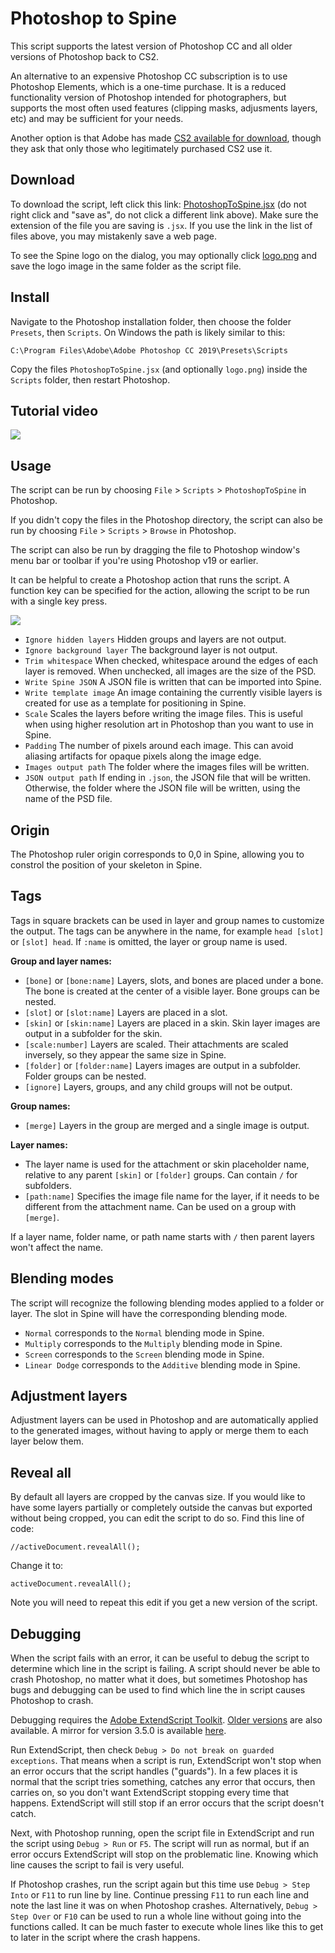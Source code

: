 # Photoshop to Spine

This script supports the latest version of Photoshop CC and all older versions of Photoshop back to CS2.

An alternative to an expensive Photoshop CC subscription is to use Photoshop Elements, which is a one-time purchase. It is a reduced functionality version of Photoshop intended for photographers, but supports the most often used features (clipping masks, adjusments layers, etc) and may be sufficient for your needs.

Another option is that Adobe has made [CS2 available for download](https://www.google.com/search?q=photoshop%20cs2%20download), though they ask that only those who legitimately purchased CS2 use it.

## Download

To download the script, left click this link: [PhotoshopToSpine.jsx](https://esotericsoftware.com/spine-scripts/PhotoshopToSpine.jsx) (do not right click and "save as", do not click a different link above). Make sure the extension of the file you are saving is `.jsx`. If you use the link in the list of files above, you may mistakenly save a web page.

To see the Spine logo on the dialog, you may optionally click [logo.png](https://esotericsoftware.com/spine-scripts/logo.png) and save the logo image in the same folder as the script file.

## Install

Navigate to the Photoshop installation folder, then choose the folder `Presets`, then `Scripts`. On Windows the path is likely similar to this:
```
C:\Program Files\Adobe\Adobe Photoshop CC 2019\Presets\Scripts
```

Copy the files `PhotoshopToSpine.jsx` (and optionally `logo.png`) inside the `Scripts` folder, then restart Photoshop.

## Tutorial video

[![](https://esotericsoftware.com/img/photoshop-yt-video-thumbnail.png)](https://youtu.be/p7yZET00GeE)

## Usage
The script can be run by choosing `File` > `Scripts` > `PhotoshopToSpine` in Photoshop.

If you didn't copy the files in the Photoshop directory, the script can also be run by choosing `File` > `Scripts` > `Browse` in Photoshop.

The script can also be run by dragging the file to Photoshop window's menu bar or toolbar if you're using Photoshop v19 or earlier.

It can be helpful to create a Photoshop action that runs the script. A function key can be specified for the action, allowing the script to be run with a single key press.

![](http://n4te.com/x/6818-OdSW.png)

* `Ignore hidden layers` Hidden groups and layers are not output.
* `Ignore background layer` The background layer is not output.
* `Trim whitespace` When checked, whitespace around the edges of each layer is removed. When unchecked, all images are the size of the PSD.
* `Write Spine JSON` A JSON file is written that can be imported into Spine.
* `Write template image` An image containing the currently visible layers is created for use as a template for positioning in Spine.
* `Scale` Scales the layers before writing the image files. This is useful when using higher resolution art in Photoshop than you want to use in Spine.
* `Padding` The number of pixels around each image. This can avoid aliasing artifacts for opaque pixels along the image edge.
* `Images output path` The folder where the images files will be written.
* `JSON output path` If ending in `.json`, the JSON file that will be  written. Otherwise, the folder where the JSON file will be written, using the name of the PSD file.

## Origin

The Photoshop ruler origin corresponds to 0,0 in Spine, allowing you to constrol the position of your skeleton in Spine.

## Tags

Tags in square brackets can be used in layer and group names to customize the output. The tags can be anywhere in the name, for example `head [slot]` or `[slot] head`. If `:name` is omitted, the layer or group name is used.

**Group and layer names:**
* `[bone]` or `[bone:name]`  Layers, slots, and bones are placed under a bone. The bone is created at the center of a visible layer. Bone groups can be nested.
* `[slot]` or `[slot:name]`  Layers are placed in a slot.
* `[skin]` or `[skin:name]`  Layers are placed in a skin. Skin layer images are output in a subfolder for the skin.
* `[scale:number]`  Layers are scaled. Their attachments are scaled inversely, so they appear the same size in Spine.
* `[folder]` or `[folder:name]`  Layers images are output in a subfolder. Folder groups can be nested.
* `[ignore]` Layers, groups, and any child groups will not be output.

**Group names:**
* `[merge]` Layers in the group are merged and a single image is output.

**Layer names:**
* The layer name is used for the attachment or skin placeholder name, relative to any parent `[skin]` or `[folder]` groups. Can contain `/` for subfolders.
* `[path:name]` Specifies the image file name for the layer, if it needs to be different from the attachment name. Can be used on a group with `[merge]`.

If a layer name, folder name, or path name starts with `/` then parent layers won't affect the name.

## Blending modes

The script will recognize the following blending modes applied to a folder or layer. The slot in Spine will have the corresponding blending mode.

* `Normal` corresponds to the `Normal` blending mode in Spine.
* `Multiply` corresponds to the `Multiply` blending mode in Spine.
* `Screen` corresponds to the `Screen` blending mode in Spine.
* `Linear Dodge` corresponds to the `Additive` blending mode in Spine.

## Adjustment layers

Adjustment layers can be used in Photoshop and are automatically applied to the generated images, without having to apply or merge them to each layer below them.

## Reveal all

By default all layers are cropped by the canvas size. If you would like to have some layers partially or completely outside the canvas but exported without being cropped, you can edit the script to do so. Find this line of code:
```
//activeDocument.revealAll();
```
Change it to:
```
activeDocument.revealAll();
```
Note you will need to repeat this edit if you get a new version of the script.

## Debugging

When the script fails with an error, it can be useful to debug the script to determine which line in the script is failing. A script should never be able to crash Photoshop, no matter what it does, but sometimes Photoshop has bugs and debugging can be used to find which line the in script causes Photoshop to crash.

Debugging requires the [Adobe ExtendScript Toolkit](https://www.adobe.com/products/extendscript-toolkit.htmlESTK). [Older versions](https://www.adobe.com/devnet/scripting/estk.html) are also available. A mirror for version 3.5.0 is available [here](https://esotericsoftware.com/files/AdobeExtendScriptToolkit3.5.0-mul.zip).

Run ExtendScript, then check `Debug > Do not break on guarded exceptions`. That means when a script is run, ExtendScript won't stop when an error occurs that the script handles ("guards"). In a few places it is normal that the script tries something, catches any error that occurs, then carries on, so you don't want ExtendScript stopping every time that happens. ExtendScript will still stop if an error occurs that the script doesn't catch.

Next, with Photoshop running, open the script file in ExtendScript and run the script using `Debug > Run` or `F5`. The script will run as normal, but if an error occurs ExtendScript will stop on the problematic line. Knowing which line causes the script to fail is very useful.

If Photoshop crashes, run the script again but this time use `Debug > Step Into` or `F11` to run line by line. Continue pressing `F11` to run each line and note the last line it was on when Photoshop crashes. Alternatively, `Debug > Step Over` or `F10` can be used to run a whole line without going into the functions called. It can be much faster to execute whole lines like this to get to later in the script where the crash happens.
